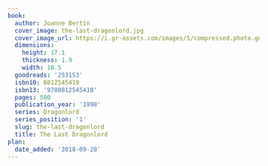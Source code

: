 ```yaml
---
book:
  author: Joanne Bertin
  cover_image: the-last-dragonlord.jpg
  cover_image_url: https://i.gr-assets.com/images/S/compressed.photo.goodreads.com/books/1390270678l/253153.jpg
  dimensions:
    height: 17.1
    thickness: 1.9
    width: 10.5
  goodreads: '253153'
  isbn10: 0812545419
  isbn13: '9780812545418'
  pages: 500
  publication_year: '1998'
  series: Dragonlord
  series_position: '1'
  slug: the-last-dragonlord
  title: The Last Dragonlord
plan:
  date_added: '2018-09-28'
---
```

